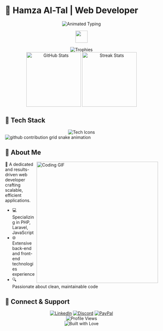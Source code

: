 # 🌟 Hamza Al-Tal | Web Developer

<!-- Animated Header -->
<div align="center">
  <img src="https://readme-typing-svg.demolab.com?font=Fira+Code&size=30&duration=3000&pause=500&color=00F7F7&center=true&width=800&lines=🚀+Web+Developer+%7C+Code+Artisan;🔧+PHP+%26+Laravel+Specialist;💻+JavaScript+Enthusiast;🌐+Building+Scalable+Applications" alt="Animated Typing"/>
</div>

<!-- Animated Wave Hand -->
<p align="center">
  <img src="https://media.giphy.com/media/hvRJCLFzcasrR4ia7z/giphy.gif" width="40">
</p>

<!-- 3D GitHub Stats with Animations -->
<div align="center">
  <img src="https://github-profile-trophy.vercel.app/?username=hamzatal&theme=radical&no-frame=true&row=1&column=6" alt="Trophies"/>
</div>

<div align="center">
  <img src="https://github-readme-stats.vercel.app/api?username=hamzatal&show_icons=true&theme=radical&hide_border=true&include_all_commits=true" height="180em" alt="GitHub Stats"/>
  <img src="https://github-readme-streak-stats.herokuapp.com/?user=hamzatal&theme=radical&hide_border=true" height="180em" alt="Streak Stats"/>
</div>

<!-- Animated Tech Stack -->
## 🔧 Tech Stack

<div align="center">
  <img src="https://skillicons.dev/icons?i=php,laravel,js,html,css,mysql,flutter,git,nodejs,wordpress&perline=5" alt="Tech Icons"/>
</div>

<!-- Dynamic Snake Animation -->
<picture>
  <source media="(prefers-color-scheme: dark)" srcset="https://raw.githubusercontent.com/hamzatal/hamzatal/output/github-contribution-grid-snake-dark.svg">
  <source media="(prefers-color-scheme: light)" srcset="https://raw.githubusercontent.com/hamzatal/hamzatal/output/github-contribution-grid-snake.svg">
  <img alt="github contribution grid snake animation" src="https://raw.githubusercontent.com/hamzatal/hamzatal/output/github-contribution-grid-snake.svg">
</picture>

<!-- Animated About Section -->
## 💫 About Me

<img align="right" alt="Coding GIF" width="400" src="https://camo.githubusercontent.com/61491d59e6ffa3c4477a7dde90d7c26a59dc74d38a430a10240c7b11bb9764a8/68747470733a2f2f696d616765732e73717561726573706163652d63646e2e636f6d2f636f6e74656e742f76312f3537363966633430316236333162616231616464623261622f313534313138303631313530377-36392f4974656d732f4172742f46756c6c2b53697a652f4c6f6f6b426f6f6b2f4C6974657261747572652b4C6F6F6B426F6F6B2e6a706567">

🚀 A dedicated and results-driven web developer crafting scalable, efficient applications.
- 💻 Specializing in PHP, Laravel, JavaScript
- 🌐 Extensive back-end and front-end technologies experience
- 🔍 Passionate about clean, maintainable code

## 🌈 Connect & Support

<div align="center">
  <a href="https://linkedin.com/in/hamza-tal/"><img src="https://img.shields.io/badge/LinkedIn-blue?style=for-the-badge&logo=linkedin" alt="LinkedIn"/></a>
  <a href="https://discord.gg/#1899"><img src="https://img.shields.io/badge/Discord-7289DA?style=for-the-badge&logo=discord" alt="Discord"/></a>
  <a href="https://paypal.me/HamzaTalJo"><img src="https://img.shields.io/badge/PayPal-Donate-blue?style=for-the-badge&logo=paypal" alt="PayPal"/></a>
</div>

<!-- Visitor Counter with Animation -->
<div align="center">
  <img src="https://komarev.com/ghpvc/?username=hamzatal&label=Profile%20Views&color=blueviolet&style=for-the-badge" alt="Profile Views"/>
</div>

<!-- Final Love Badge -->
<div align="center">
  <img src="https://forthebadge.com/images/badges/built-with-love.svg" alt="Built with Love"/>
</div>
